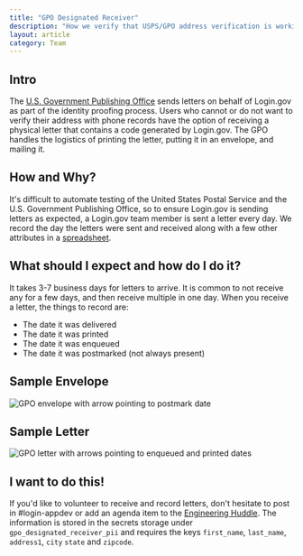 ```yaml
---
title: "GPO Designated Receiver"
description: "How we verify that USPS/GPO address verification is working as expected"
layout: article
category: Team
---
```


## Intro

The [U.S. Government Publishing Office](https://www.gpo.gov/) sends letters on behalf of Login.gov as part of the identity proofing process. Users who cannot or do not want to verify their address with phone records have the option of receiving a physical letter that contains a code generated by Login.gov. The GPO handles the logistics of printing the letter, putting it in an envelope, and mailing it.

## How and Why?

It's difficult to automate testing of the United States Postal Service and the U.S. Government Publishing Office, so to ensure Login.gov is sending letters as expected, a Login.gov team member is sent a letter every day. We record the day the letters were sent and received along with a few other attributes in a [spreadsheet](https://docs.google.com/spreadsheets/d/1fgRrwNk5GJZbs68Y9JFa4WbmH5OAUKkVrfjNetEh1TY).

## What should I expect and how do I do it?

It takes 3-7 business days for letters to arrive. It is common to not receive any for a few days, and then receive multiple in one day. When you receive a letter, the things to record are:

* The date it was delivered
* The date it was printed
* The date it was enqueued
* The date it was postmarked (not always present)

## Sample Envelope

![GPO envelope with arrow pointing to postmark date]({{site.baseurl}}/images/gpo_envelope.jpg)

## Sample Letter

![GPO letter with arrows pointing to enqueued and printed dates]({{site.baseurl}}/images/gpo_letter.jpg)

## I want to do this!

If you'd like to volunteer to receive and record letters, don't hesitate to post in #login-appdev or add an agenda item to the [Engineering Huddle](https://docs.google.com/document/d/1g_V2vlT79tScBKIVw7M4UXf15TrG69iUrLHE0yE1GGI/). The information is stored in the secrets storage under `gpo_designated_receiver_pii` and requires the keys `first_name`, `last_name`, `address1`, `city` `state` and `zipcode`.
